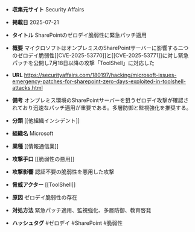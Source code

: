 - **収集元サイト**
Security Affairs

- **掲載日**
2025-07-21

- **タイトル**
SharePointのゼロデイ脆弱性に緊急パッチ適用

- **概要**
マイクロソフトはオンプレミスのSharePointサーバーに影響する二つのゼロデイ脆弱性[[CVE-2025-53770]]と[[CVE-2025-53771]]に対し緊急パッチを公開し7月18日以降の攻撃「ToolShell」に対応した

- **URL**
https://securityaffairs.com/180197/hacking/microsoft-issues-emergency-patches-for-sharepoint-zero-days-exploited-in-toolshell-attacks.html

- **備考**
オンプレミス環境のSharePointサーバーを狙うゼロデイ攻撃が確認されており迅速なパッチ適用が重要である。多層防御と監視強化を推奨する。

- **分類**
[[他組織インシデント]]

- **組織名**
Microsoft

- **業種**
[[情報通信業]]

- **攻撃手口**
[[脆弱性の悪用]]

- **攻撃影響**
認証不要の脆弱性を悪用した攻撃

- **脅威アクター**
[[ToolShell]]

- **原因**
ゼロデイ脆弱性の存在

- **対処方法**
緊急パッチ適用、監視強化、多層防御、教育啓発

- **ハッシュタグ**
#ゼロデイ #SharePoint #脆弱性
